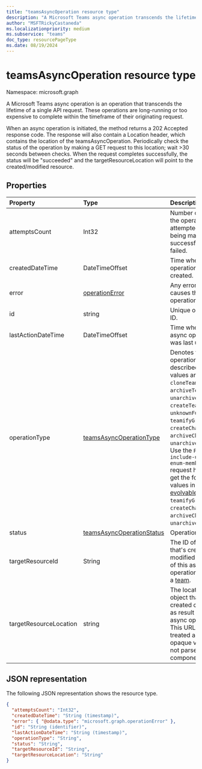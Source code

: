 ```yaml
---
title: "teamsAsyncOperation resource type"
description: "A Microsoft Teams async operation transcends the lifetime of a single API request. "
author: "MSFTRickyCastaneda"
ms.localizationpriority: medium
ms.subservice: "teams"
doc_type: resourcePageType
ms.date: 08/19/2024
---
```


# teamsAsyncOperation resource type

Namespace: microsoft.graph



A Microsoft Teams async operation is an operation that transcends the lifetime of a single API request. 
These operations are long-running or too expensive to complete within the timeframe of their originating request.

When an async operation is initiated, the method returns a 202 Accepted response code. 
The response will also contain a Location header, which contains the location of the teamsAsyncOperation. 
Periodically check the status of the operation by making a GET request to this location; wait >30 seconds between checks.
When the request completes successfully, the status will be "succeeded" and the targetResourceLocation will point to the created/modified resource.

## Properties

| Property | Type	| Description |
|:---------------|:--------|:----------|
|attemptsCount|Int32|Number of times the operation was attempted before being marked successful or failed.|
|createdDateTime|DateTimeOffset |Time when the operation was created.|
|error|[operationError](operationerror.md)|Any error that causes the async operation to fail.|
|id|string |Unique operation ID.|
|lastActionDateTime|DateTimeOffset |Time when the async operation was last updated.|
|operationType|[teamsAsyncOperationType](teamsasyncoperationtype.md) |Denotes the type of operation described. Possible values are: `invalid`, `cloneTeam`, `archiveTeam`, `unarchiveTeam`, `createTeam`, `unknownFutureValue`, `teamifyGroup`, `createChannel`, `archiveChannel`, `unarchiveChannel`. Use the `Prefer: include-unknown-enum-members` request header to get the following values in this [evolvable enum](/graph/best-practices-concept#handling-future-members-in-evolvable-enumerations): `teamifyGroup`, `createChannel`, `archiveChannel`, `unarchiveChannel`. |
|status|[teamsAsyncOperationStatus](teamsasyncoperationstatus.md)| Operation status.|
|targetResourceId|String |The ID of the object that's created or modified as result of this async operation, typically a [team](../resources/team.md).|
|targetResourceLocation|string|The location of the object that's created or modified as result of this async operation. This URL should be treated as an opaque value and not parsed into its component paths.|

## JSON representation

The following JSON representation shows the resource type.

<!-- {
  "blockType": "resource",
  "keyProperty": "id",
  "@odata.type": "microsoft.graph.teamsAsyncOperation"
}-->

```json
{
  "attemptsCount": "Int32",
  "createdDateTime": "String (timestamp)",
  "error": { "@odata.type": "microsoft.graph.operationError" },
  "id": "String (identifier)",
  "lastActionDateTime": "String (timestamp)",
  "operationType": "String",
  "status": "String",
  "targetResourceId": "String",
  "targetResourceLocation": "String"
}
```

<!-- uuid: 20fd7863-9545-40d4-ae8f-fee2d115a690
2015-10-25 14:57:30 UTC -->
<!-- {
  "type": "#page.annotation",
  "description": "teams async operation resource",
  "keywords": "",
  "section": "documentation",
  "tocPath": ""
}-->

